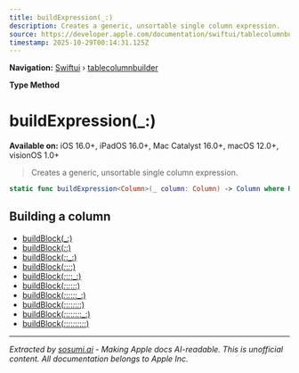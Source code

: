 ```yaml
---
title: buildExpression(_:)
description: Creates a generic, unsortable single column expression.
source: https://developer.apple.com/documentation/swiftui/tablecolumnbuilder/buildexpression(_:)
timestamp: 2025-10-29T00:14:31.125Z
---
```


**Navigation:** [Swiftui](/documentation/swiftui) › [tablecolumnbuilder](/documentation/swiftui/tablecolumnbuilder)

**Type Method**

# buildExpression(_:)

**Available on:** iOS 16.0+, iPadOS 16.0+, Mac Catalyst 16.0+, macOS 12.0+, visionOS 1.0+

> Creates a generic, unsortable single column expression.

```swift
static func buildExpression<Column>(_ column: Column) -> Column where RowValue == Column.TableRowValue, Column : TableColumnContent, Column.TableColumnSortComparator == Never
```

## Building a column

- [buildBlock(_:)](/documentation/swiftui/tablecolumnbuilder/buildblock(_:))
- [buildBlock(_:_:)](/documentation/swiftui/tablecolumnbuilder/buildblock(_:_:))
- [buildBlock(_:_:_:)](/documentation/swiftui/tablecolumnbuilder/buildblock(_:_:_:))
- [buildBlock(_:_:_:_:)](/documentation/swiftui/tablecolumnbuilder/buildblock(_:_:_:_:))
- [buildBlock(_:_:_:_:_:)](/documentation/swiftui/tablecolumnbuilder/buildblock(_:_:_:_:_:))
- [buildBlock(_:_:_:_:_:_:)](/documentation/swiftui/tablecolumnbuilder/buildblock(_:_:_:_:_:_:))
- [buildBlock(_:_:_:_:_:_:_:)](/documentation/swiftui/tablecolumnbuilder/buildblock(_:_:_:_:_:_:_:))
- [buildBlock(_:_:_:_:_:_:_:_:)](/documentation/swiftui/tablecolumnbuilder/buildblock(_:_:_:_:_:_:_:_:))
- [buildBlock(_:_:_:_:_:_:_:_:_:)](/documentation/swiftui/tablecolumnbuilder/buildblock(_:_:_:_:_:_:_:_:_:))
- [buildBlock(_:_:_:_:_:_:_:_:_:_:)](/documentation/swiftui/tablecolumnbuilder/buildblock(_:_:_:_:_:_:_:_:_:_:))

---

*Extracted by [sosumi.ai](https://sosumi.ai) - Making Apple docs AI-readable.*
*This is unofficial content. All documentation belongs to Apple Inc.*
